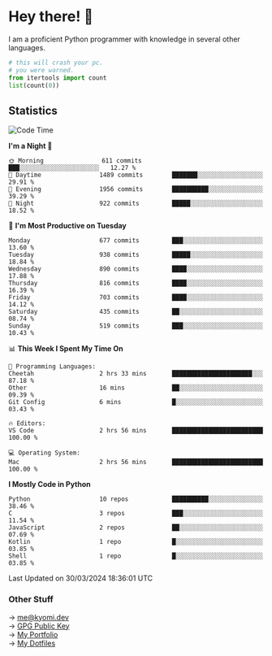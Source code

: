 # Hey there! 👋

I am a proficient Python programmer with knowledge in several other languages.

```py
# this will crash your pc.
# you were warned.
from itertools import count
list(count(0))
```

## Statistics
<!--START_SECTION:waka-->
![Code Time](http://img.shields.io/badge/Code%20Time-955%20hrs%2039%20mins-blue)

**I'm a Night 🦉** 

```text
🌞 Morning                611 commits         ███░░░░░░░░░░░░░░░░░░░░░░   12.27 % 
🌆 Daytime                1489 commits        ███████░░░░░░░░░░░░░░░░░░   29.91 % 
🌃 Evening                1956 commits        ██████████░░░░░░░░░░░░░░░   39.29 % 
🌙 Night                  922 commits         █████░░░░░░░░░░░░░░░░░░░░   18.52 % 
```
📅 **I'm Most Productive on Tuesday** 

```text
Monday                   677 commits         ███░░░░░░░░░░░░░░░░░░░░░░   13.60 % 
Tuesday                  938 commits         █████░░░░░░░░░░░░░░░░░░░░   18.84 % 
Wednesday                890 commits         ████░░░░░░░░░░░░░░░░░░░░░   17.88 % 
Thursday                 816 commits         ████░░░░░░░░░░░░░░░░░░░░░   16.39 % 
Friday                   703 commits         ████░░░░░░░░░░░░░░░░░░░░░   14.12 % 
Saturday                 435 commits         ██░░░░░░░░░░░░░░░░░░░░░░░   08.74 % 
Sunday                   519 commits         ███░░░░░░░░░░░░░░░░░░░░░░   10.43 % 
```


📊 **This Week I Spent My Time On** 

```text
💬 Programming Languages: 
Cheetah                  2 hrs 33 mins       ██████████████████████░░░   87.18 % 
Other                    16 mins             ██░░░░░░░░░░░░░░░░░░░░░░░   09.39 % 
Git Config               6 mins              █░░░░░░░░░░░░░░░░░░░░░░░░   03.43 % 

🔥 Editors: 
VS Code                  2 hrs 56 mins       █████████████████████████   100.00 % 

💻 Operating System: 
Mac                      2 hrs 56 mins       █████████████████████████   100.00 % 
```

**I Mostly Code in Python** 

```text
Python                   10 repos            ██████████░░░░░░░░░░░░░░░   38.46 % 
C                        3 repos             ███░░░░░░░░░░░░░░░░░░░░░░   11.54 % 
JavaScript               2 repos             ██░░░░░░░░░░░░░░░░░░░░░░░   07.69 % 
Kotlin                   1 repo              █░░░░░░░░░░░░░░░░░░░░░░░░   03.85 % 
Shell                    1 repo              █░░░░░░░░░░░░░░░░░░░░░░░░   03.85 % 
```




 Last Updated on 30/03/2024 18:36:01 UTC
<!--END_SECTION:waka-->

### Other Stuff

→ [me@kyomi.dev](mailto:me@kyomi.dev)\
→ [GPG Public Key](https://github.com/bitterteriyaki.gpg)\
→ [My Portfolio](https://kyomi.dev)\
→ [My Dotfiles](https://github.com/bitterteriyaki/dotfiles)

